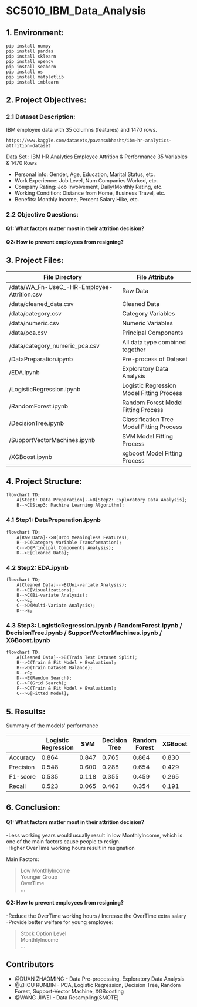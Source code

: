 # SC5010_IBM_Data_Analysis

## 1. Environment:
```
pip install numpy  
pip install pandas  
pip install sklearn  
pip install opencv  
pip install seaborn  
pip install os  
pip install matplotlib
pip install imblearn
```  

## 2. Project Objectives:
### 2.1 Dataset Description:
IBM employee data with 35 columns (features) and 1470 rows.
```
https://www.kaggle.com/datasets/pavansubhasht/ibm-hr-analytics-attrition-dataset
```
Data Set : IBM HR Analytics Employee Attrition & Performance
35 Variables & 1470 Rows
- Personal info: Gender, Age, Education, Marital Status, etc.
- Work Experience: Job Level, Num Companies Worked, etc.
- Company Rating: Job Involvement, Daily\Monthly Rating, etc.
- Working Condition: Distance from Home, Business Travel, etc.
- Benefits: Monthly Income, Percent Salary Hike, etc.

### 2.2 Objective Questions:
#### Q1: What factors matter most in their attrition decision?
#### Q2: How to prevent employees from resigning?

## 3. Project Files:

| File Directory                              | File Attribute                            |
| ------------------------------------------- | ----------------------------------------- |
| /data/WA_Fn-UseC_-HR-Employee-Attrition.csv | Raw Data                                  |
| /data/cleaned_data.csv                      | Cleaned Data                              |
| /data/category.csv                          | Category Variables                        |
| /data/numeric.csv                           | Numeric Variables                         |
| /data/pca.csv                               | Principal Components                      |
| /data/category_numeric_pca.csv              | All data type combined together           |
| /DataPreparation.ipynb                      | Pre-process of Dataset                    |
| /EDA.ipynb                                  | Exploratory Data Analysis                 |
| /LogisticRegression.ipynb                   | Logistic Regression Model Fitting Process |
| /RandomForest.ipynb                         | Random Forest Model Fitting Process       |
| /DecisionTree.ipynb                         | Classification Tree Model Fitting Process |
| /SupportVectorMachines.ipynb                | SVM Model Fitting Process                 |
| /XGBoost.ipynb                              | xgboost Model Fitting Process             |

## 4. Project Structure:
```mermaid
flowchart TD;
    A[Step1: Data Preparation]-->B[Step2: Exploratory Data Analysis];
    B-->C[Step3: Machine Learning Algorithm];
```

### 4.1 Step1: DataPreparation.ipynb
```mermaid
flowchart TD;
    A[Raw Data]-->B(Drop Meaningless Features);
    B-->C(Category Variable Transformation);
    C-->D(Principal Components Analysis);
    D-->E[Cleaned Data];
```
### 4.2 Step2: EDA.ipynb
```mermaid
flowchart TD;
    A[Cleaned Data]-->B(Uni-variate Analysis);
    B-->E[Visualizations];
    B-->C(Bi-variate Analysis);
    C-->E;
    C-->D(Multi-Variate Analysis);
    D-->E;
```
### 4.3 Step3: LogisticRegression.ipynb / RandomForest.ipynb / DecisionTree.ipynb / SupportVectorMachines.ipynb / XGBoost.ipynb
```mermaid
flowchart TD;
    A[Cleaned Data]-->B(Train Test Dataset Split);
    B-->C(Train & Fit Model + Evaluation);
    B-->D(Train Dataset Balance);
    D-->C;
    D-->E(Random Search);
    E-->F(Grid Search);
    F-->C(Train & Fit Model + Evaluation);
    C-->G[Fitted Model];
```

## 5. Results:
Summary of the models' performance

|           | Logistic<br>Regression | SVM   | Decision<br>Tree | Random<br>Forest | XGBoost |
| --------- | ---------------------- | ----- | ---------------- | ---------------- | ------- |
| Accuracy  | 0.864                  | 0.847 | 0.765            | 0.864            | 0.830   |
| Precision | 0.548                  | 0.600 | 0.288            | 0.654            | 0.429   |
| F1-score  | 0.535                  | 0.118 | 0.355            | 0.459            | 0.265   |
| Recall    | 0.523                  | 0.065 | 0.463            | 0.354            | 0.191   |

## 6. Conclusion:
#### Q1: What factors matter most in their attrition decision?

-Less working years would usually result in low MonthlyIncome, which is one of the main factors cause people to resign.  
-Higher OverTime working hours result in resignation

Main Factors:  
>Low MonthlyIncome  
>Younger Group  
>OverTime  
...

#### Q2: How to prevent employees from resigning?

-Reduce the OverTime working hours / Increase the OverTime extra salary  
-Provide better welfare for young employee:  
>Stock Option Level  
>MonthlyIncome  
...

## Contributors

- @DUAN ZHAOMING - Data Pre-processing,  Exploratory Data Analysis
- @ZHOU RUNBIN - PCA, Logistic Regression, Decision Tree, Random Forest, Support-Vector Machine, XGBoosting
- @WANG JIWEI - Data Resampling(SMOTE)
